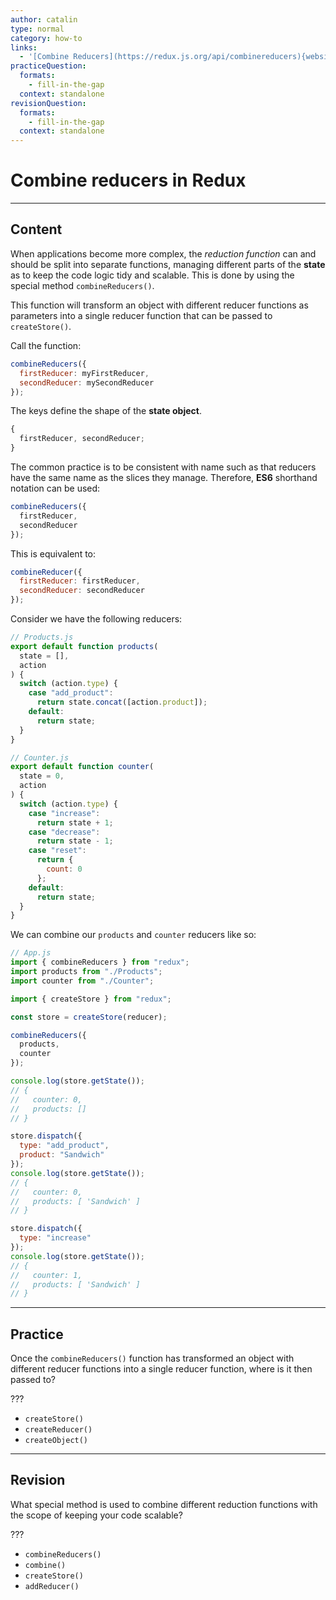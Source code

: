```yaml
---
author: catalin
type: normal
category: how-to
links:
  - '[Combine Reducers](https://redux.js.org/api/combinereducers){website}'
practiceQuestion:
  formats:
    - fill-in-the-gap
  context: standalone
revisionQuestion:
  formats:
    - fill-in-the-gap
  context: standalone
---
```


# Combine reducers in Redux


---

## Content

When applications become more complex, the *reduction function* can and should be split into separate functions, managing different parts of the **state** as to keep the code logic tidy and scalable. This is done by using the special method `combineReducers()`.

This function will transform an object with different reducer functions as parameters into a single reducer function that can be passed to `createStore()`.

Call the function:

```js
combineReducers({
  firstReducer: myFirstReducer,
  secondReducer: mySecondReducer
});
```

The keys define the shape of the **state object**.

```javascript
{
  firstReducer, secondReducer;
}
```

The common practice is to be consistent with name such as that reducers have the same name as the slices they manage. Therefore, **ES6** shorthand notation can be used:

```javascript
combineReducers({
  firstReducer,
  secondReducer
});
```

This is equivalent to:

```javascript
combineReducer({
  firstReducer: firstReducer,
  secondReducer: secondReducer
});
```

Consider we have the following reducers:

```js
// Products.js
export default function products(
  state = [],
  action
) {
  switch (action.type) {
    case "add_product":
      return state.concat([action.product]);
    default:
      return state;
  }
}

// Counter.js
export default function counter(
  state = 0,
  action
) {
  switch (action.type) {
    case "increase":
      return state + 1;
    case "decrease":
      return state - 1;
    case "reset":
      return {
        count: 0
      };
    default:
      return state;
  }
}
```

We can combine our `products` and `counter` reducers like so:

```js
// App.js
import { combineReducers } from "redux";
import products from "./Products";
import counter from "./Counter";

import { createStore } from "redux";

const store = createStore(reducer);

combineReducers({
  products,
  counter
});

console.log(store.getState());
// {
//   counter: 0,
//   products: []
// }

store.dispatch({
  type: "add_product",
  product: "Sandwich"
});
console.log(store.getState());
// {
//   counter: 0,
//   products: [ 'Sandwich' ]
// }

store.dispatch({
  type: "increase"
});
console.log(store.getState());
// {
//   counter: 1,
//   products: [ 'Sandwich' ]
// }
```


---

## Practice

Once the `combineReducers()` function has transformed an object with different reducer functions into a single reducer function, where is it then passed to? 

???

- `createStore()`
- `createReducer()`
- `createObject()`


---

## Revision

What special method is used to combine different reduction functions with the scope of keeping your code scalable?

???

- `combineReducers()`
- `combine()`
- `createStore()`
- `addReducer()`
